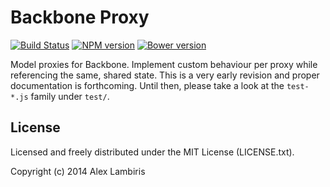 Backbone Proxy
==============

[![Build Status](https://travis-ci.org/biril/backbone-proxy.png)](https://travis-ci.org/biril/backbone-proxy)
[![NPM version](https://badge.fury.io/js/backbone-proxy.png)](http://badge.fury.io/js/backbone-proxy)
[![Bower version](https://badge.fury.io/bo/backbone-proxy.png)](http://badge.fury.io/bo/backbone-proxy)

Model proxies for Backbone. Implement custom behaviour per proxy while referencing the same, shared
state. This is a very early revision and proper documentation is forthcoming. Until then, please
take a look at the `test-*.js` family under `test/`.


License
-------

Licensed and freely distributed under the MIT License (LICENSE.txt).

Copyright (c) 2014 Alex Lambiris
